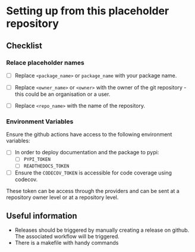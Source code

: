# Setting up from this placeholder repository

## Checklist

### Relace placeholder names

- [ ] Replace `<package_name>` or `package_name` with your package name.
- [ ] Replace `<owner_name>` or `<owner>` with the owner of the git repository - this could be an organisation or a 
user.
- [ ] Replace `<repo_name>` with the name of the repository.


### Environment Variables

Ensure the github actions have access to the following environment variables:

- [ ] In order to deploy documentation and the package to pypi:
  - [ ] `PYPI_TOKEN`
  - [ ] `READTHEDOCS_TOKEN`
- [ ] Ensure the `CODECOV_TOKEN` is accessible for code coverage using codecov.

These token can be access through the providers and can be sent at a repository owner level or at a repository level.

## Useful information

- Releases should be triggered by manually creating a release on github. The associated workflow will be triggered.
- There is a makefile with handy commands
